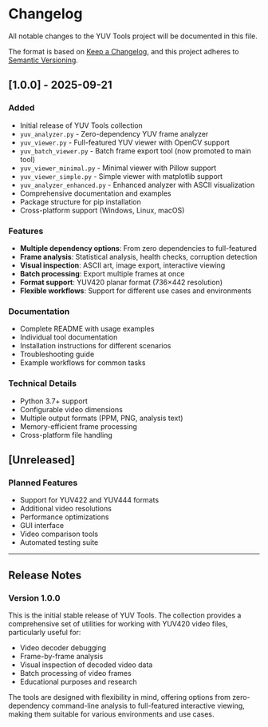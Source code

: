 # Changelog

All notable changes to the YUV Tools project will be documented in this file.

The format is based on [Keep a Changelog](https://keepachangelog.com/en/1.0.0/),
and this project adheres to [Semantic Versioning](https://semver.org/spec/v2.0.0.html).

## [1.0.0] - 2025-09-21

### Added
- Initial release of YUV Tools collection
- `yuv_analyzer.py` - Zero-dependency YUV frame analyzer
- `yuv_viewer.py` - Full-featured YUV viewer with OpenCV support
- `yuv_batch_viewer.py` - Batch frame export tool (now promoted to main tool)
- `yuv_viewer_minimal.py` - Minimal viewer with Pillow support
- `yuv_viewer_simple.py` - Simple viewer with matplotlib support
- `yuv_analyzer_enhanced.py` - Enhanced analyzer with ASCII visualization
- Comprehensive documentation and examples
- Package structure for pip installation
- Cross-platform support (Windows, Linux, macOS)

### Features
- **Multiple dependency options**: From zero dependencies to full-featured
- **Frame analysis**: Statistical analysis, health checks, corruption detection
- **Visual inspection**: ASCII art, image export, interactive viewing
- **Batch processing**: Export multiple frames at once
- **Format support**: YUV420 planar format (736×442 resolution)
- **Flexible workflows**: Support for different use cases and environments

### Documentation
- Complete README with usage examples
- Individual tool documentation
- Installation instructions for different scenarios
- Troubleshooting guide
- Example workflows for common tasks

### Technical Details
- Python 3.7+ support
- Configurable video dimensions
- Multiple output formats (PPM, PNG, analysis text)
- Memory-efficient frame processing
- Cross-platform file handling

## [Unreleased]

### Planned Features
- Support for YUV422 and YUV444 formats
- Additional video resolutions
- Performance optimizations
- GUI interface
- Video comparison tools
- Automated testing suite

---

## Release Notes

### Version 1.0.0
This is the initial stable release of YUV Tools. The collection provides a comprehensive set of utilities for working with YUV420 video files, particularly useful for:

- Video decoder debugging
- Frame-by-frame analysis
- Visual inspection of decoded video data
- Batch processing of video frames
- Educational purposes and research

The tools are designed with flexibility in mind, offering options from zero-dependency command-line analysis to full-featured interactive viewing, making them suitable for various environments and use cases.
